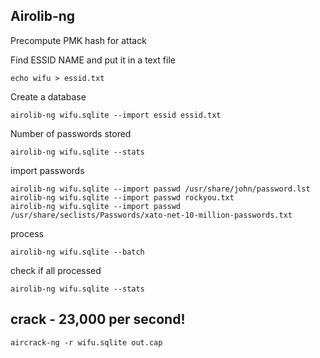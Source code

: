 ## Airolib-ng

Precompute PMK hash for attack

Find ESSID NAME and put it in a text file
```text
echo wifu > essid.txt
```
Create a database
```text
airolib-ng wifu.sqlite --import essid essid.txt
```
Number of passwords stored
```text
airolib-ng wifu.sqlite --stats
```
import passwords
```text
airolib-ng wifu.sqlite --import passwd /usr/share/john/password.lst
airolib-ng wifu.sqlite --import passwd rockyou.txt
airolib-ng wifu.sqlite --import passwd /usr/share/seclists/Passwords/xato-net-10-million-passwords.txt
```

process
```text
airolib-ng wifu.sqlite --batch
```
check if all processed
```text
airolib-ng wifu.sqlite --stats
```

## crack - 23,000 per second!
```text
aircrack-ng -r wifu.sqlite out.cap
```
